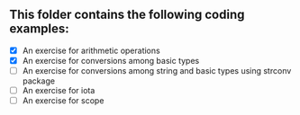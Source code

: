## This folder contains the following coding examples: 

- [x] An exercise for arithmetic operations
- [x] An exercise for conversions among basic types
- [ ] An exercise for conversions among string and basic types using strconv package
- [ ] An exercise for iota
- [ ] An exercise for scope